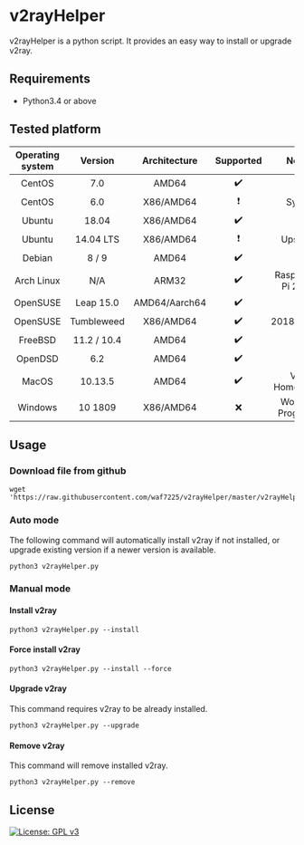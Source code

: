 # v2rayHelper
v2rayHelper is a python script. It provides an easy way to install or upgrade v2ray.

## Requirements
* Python3.4 or above

## Tested platform
| Operating system | Version     | Architecture | Supported                | Note                 |
| :-----------: |:-------------: | :----------: | :----------------------: | :------------------: |
| CentOS        | 7.0            | AMD64        | :heavy_check_mark:       |                      |
| CentOS        | 6.0            | X86/AMD64    | :heavy_exclamation_mark: | SysV                 |
| Ubuntu        | 18.04          | X86/AMD64    | :heavy_check_mark:       |                      |
| Ubuntu        | 14.04 LTS      | X86/AMD64    | :heavy_exclamation_mark: | Upstart              |
| Debian        | 8  / 9         | AMD64        | :heavy_check_mark:       |                      |
| Arch Linux    | N/A            | ARM32        | :heavy_check_mark:       | Raspberry Pi 2 B+    |
| OpenSUSE      | Leap 15.0      | AMD64/Aarch64| :heavy_check_mark:       |                      |
| OpenSUSE      | Tumbleweed     | X86/AMD64    | :heavy_check_mark:       | 2018.05.30           |
| FreeBSD       | 11.2 / 10.4    | AMD64        | :heavy_check_mark:       |                      |
| OpenDSD       | 6.2            | AMD64        | :heavy_check_mark:       |                      |
| MacOS         | 10.13.5        | AMD64        | :heavy_check_mark:       | Via Homebrew         |
| Windows       | 10 1809        | X86/AMD64    | :x:                      | Work In Progress     |

## Usage
### Download file from github
```shell
wget 'https://raw.githubusercontent.com/waf7225/v2rayHelper/master/v2rayHelper.py'
```

### Auto mode
The following command will automatically install v2ray if not installed, or upgrade existing version if a newer version is available.
```shell
python3 v2rayHelper.py
```

### Manual mode

#### Install v2ray
```shell
python3 v2rayHelper.py --install
```

#### Force install v2ray
```shell
python3 v2rayHelper.py --install --force
```

#### Upgrade v2ray
This command requires v2ray to be already installed.
```shell
python3 v2rayHelper.py --upgrade
```

#### Remove v2ray
This command will remove installed v2ray.
```shell
python3 v2rayHelper.py --remove
```

## License
[![License: GPL v3](https://img.shields.io/badge/License-GPL%20v3-blue.svg)](https://www.gnu.org/licenses/gpl-3.0)
